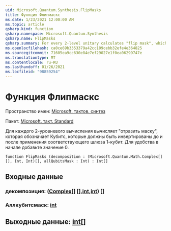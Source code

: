```yaml
---
uid: Microsoft.Quantum.Synthesis.FlipMasks
title: Функция Флипмаскс
ms.date: 1/23/2021 12:00:00 AM
ms.topic: article
qsharp.kind: function
qsharp.namespace: Microsoft.Quantum.Synthesis
qsharp.name: FlipMasks
qsharp.summary: For every 2-level unitary calculates "flip mask", which denotes qubits which should be inverted before and after applying corresponding 1-qubit gate. For convenience prepends result with 0.
ms.openlocfilehash: ca0ce69b3353379a42cc109cebb32efe4e364825
ms.sourcegitcommit: 71605ea9cc630e84e7ef29027e1f0ea06299747e
ms.translationtype: MT
ms.contentlocale: ru-RU
ms.lasthandoff: 01/26/2021
ms.locfileid: "98859254"
---
```

# <a name="flipmasks-function"></a>Функция Флипмаскс

Пространство имен: [Microsoft. тактов. синтез](xref:Microsoft.Quantum.Synthesis)

Пакет: [Microsoft. такт. Standard](https://nuget.org/packages/Microsoft.Quantum.Standard)


Для каждого 2-уровневого вычисления вычисляет "отразить маску", которая обозначает Кубитс, которые должны быть инвертированы до и после применения соответствующего шлюза 1-кубит.
Для удобства в начале добавьте значение 0.

```qsharp
function FlipMasks (decomposition : (Microsoft.Quantum.Math.Complex[][], Int, Int)[], allQubitsMask : Int) : Int[]
```


## <a name="input"></a>Входные данные

### <a name="decomposition--complexintint"></a>декомпозиция: ([Complex](xref:Microsoft.Quantum.Math.Complex)[] [],[int](xref:microsoft.quantum.lang-ref.int),[int](xref:microsoft.quantum.lang-ref.int)) []




### <a name="allqubitsmask--int"></a>Аллкубитсмаск: [int](xref:microsoft.quantum.lang-ref.int)





## <a name="output--int"></a>Выходные данные: [int](xref:microsoft.quantum.lang-ref.int)[]

